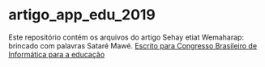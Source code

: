 # artigo_app_edu_2019
Este repositório contém os arquivos do artigo Sehay etiat Wemaharap: brincado com palavras Sataré Mawé. [Escrito para Congresso Brasileiro de Informática para a educação](https://www.cbie.ceie-br.org/)
